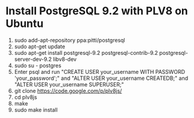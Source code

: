# Install PostgreSQL 9.2 with PLV8 on Ubuntu

1. sudo add-apt-repository ppa:pitti/postgresql 
2. sudo apt-get update
3. sudo apt-get install postgresql-9.2 postgresql-contrib-9.2 postgresql-server-dev-9.2 libv8-dev
4. sudo su - postgres
5. Enter psql and run "CREATE USER your_username WITH PASSWORD 'your_password';" and "ALTER USER your_username CREATEDB;" and "ALTER USER your_username SUPERUSER;"
6. git clone https://code.google.com/p/plv8js/
7. cd plv8js
8. make
9. sudo make install